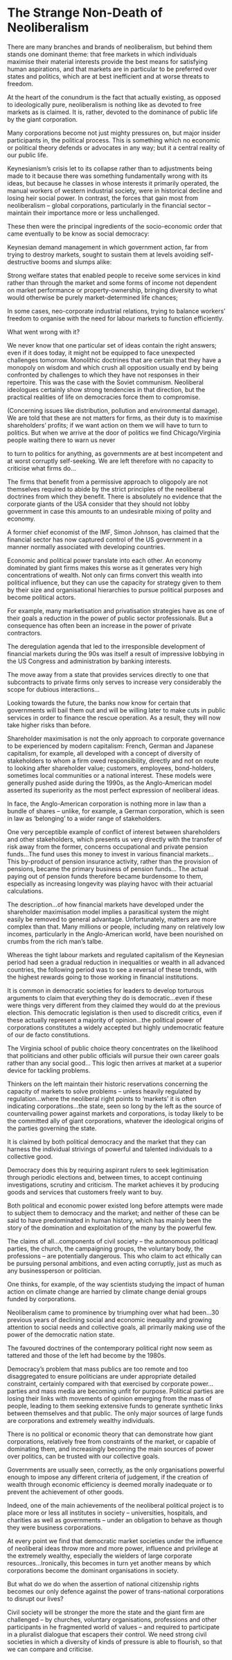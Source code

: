 The Strange Non-Death of Neoliberalism
======================================
There are many branches and brands of neoliberalism, but behind them stands one
dominant theme: that free markets  in which individuals maximise their material
interests provide the best means for satisfying human aspirations,  and that
markets are in particular to be preferred over states and politics, which are at
best inefficient and  at worse threats to freedom.


At the heart of the conundrum is the fact that actually existing, as opposed to
ideologically pure, neoliberalism  is nothing like as devoted to free markets as
is claimed. It is, rather, devoted to the dominance of public life  by the giant
corporation.


Many corporations become not just mighty pressures on, but major insider
participants in, the political process.  This is something which no economic or
political theory defends or advocates in any way; but it a central  reality of
our public life.


Keynesianism’s crisis let to its collapse rather than to adjustments being made
to it because there was something  fundamentally wrong with its ideas, but
because he classes in whose interests it primarily operated, the manual  workers
of western industrial society, were in historical decline and losing heir social
power. In contrast, the  forces that gain most from neoliberalism – global
corporations, particularly in the financial sector – maintain  their importance
more or less unchallenged.


These then were the principal ingredients of the socio-economic order that came
eventually to be know as social  democracy:


Keynesian demand management in which government action, far from trying to
destroy markets, sought to sustain  them at levels avoiding self-destructive
booms and slumps alike:


Strong welfare states that enabled people to receive some services in kind
rather than through the market and  some forms of income not dependent on market
performance or property-ownership, bringing diversity to what would  otherwise
be purely market-determined life chances;


In some cases, neo-corporate industrial relations, trying to balance workers’
freedom to organise with the need  for labour markets to function efficiently.


What went wrong with it?


We never know that one particular set of ideas contain the right answers; even
if it does today, it might not be  equipped to face unexpected challenges
tomorrow. Monolithic doctrines that are certain that they have a monopoly  on
wisdom and which crush all opposition usually end by being confronted by
challenges to which they have not  responses in their repertoire. This was the
case with the Soviet communism. Neoliberal ideologues certainly show  strong
tendencies in that direction, but the practical realities of life on democracies
force them to  compromise.


(Concerning issues like distribution, pollution and environmental damage). We
are told that these are not matters  for firms, as their duty is to maximise
shareholders’ profits; if we want action on them we will have to turn to
politics. But when we arrive at the door of politics we find Chicago/Virginia
people waiting there to warn us  never


to turn to politics for anything, as governments are at best incompetent and at
worst corruptly self-seeking. We  are left therefore with no capacity to
criticise what firms do…


The firms that benefit from a permissive approach to oligopoly are not
themselves required to abide by the strict  principles of the neoliberal
doctrines from which they benefit. There is absolutely no evidence that the
corporate giants of the USA consider that they should not lobby government in
case this amounts to an  undesirable mixing of polity and economy.


A former chief economist of the IMF, Simon Johnson, has claimed that the
financial sector has now captured  control of the US government in a manner
normally associated with developing countries.


Economic and political power translate into each other. An economy dominated by
giant firms makes this worse as  it generates very high concentrations of
wealth. Not only can firms convert this wealth into political  influence, but
they can use the capacity for strategy given to them by their size and
organisational hierarchies  to pursue political purposes and become political
actors.


For example, many marketisation and privatisation strategies have as one of
their goals a reduction in the power  of public sector professionals. But a
consequence has often been an increase in the power of private  contractors.


The deregulation agenda that led to the irresponsible development of financial
markets during the 90s was itself  a result of impressive lobbying in the US
Congress and administration by banking interests.


The move away from a state that provides services directly to one that
subcontracts to private firms only serves  to increase very considerably the
scope for dubious interactions…


Looking towards the future, the banks now know for certain that governments will
bail them out and will be  willing later to make cuts in public services in
order to finance the rescue operation. As a result, they will  now take higher
risks than before.


Shareholder maximisation is not the only approach to corporate governance to be
experienced by modern capitalism:  French, German and Japanese capitalism, for
example, all developed with a concept of diversity of stakeholders  to whom a
firm owed responsibility, directly and not on route to looking after shareholder
value; customers,  employees, bond-holders, sometimes local communities or a
national interest. These models were generally pushed  aside during the 1990s,
as the Anglo-American model asserted its superiority as the most perfect
expression of  neoliberal ideas.


In face, the Anglo-American corporation is nothing more in law than a bundle of
shares – unlike, for example, a  German corporation, which is seen in law as
‘belonging’ to a wider range of stakeholders.


One very perceptible example of conflict of interest between shareholders and
other stakeholders, which presents  us very directly with the transfer of risk
away from the former, concerns occupational and private pension  funds…The fund
uses this money to invest in various financial markets…This by-product of
pension insurance  activity, rather than the provision of pensions, became the
primary business of pension funds… The actual paying  out of pension funds
therefore became burdensome to them, especially as increasing longevity was
playing havoc  with their actuarial calculations.


The description…of how financial markets have developed under the shareholder
maximisation model implies a  parasitical system the might easily be removed to
general advantage. Unfortunately, matters are more complex  than that. Many
millions or people, including many on relatively low incomes, particularly in
the Anglo-American  world, have been nourished on crumbs from the rich man’s
talbe.


Whereas the tight labour markets and regulated capitalism of the Keynesian
period had seen a gradual reduction in  inequalities or wealth in all advanced
countries, the following period was to see a reversal of these trends,  with the
highest rewards going to those working in financial institutions.


It is common in democratic societies for leaders to develop torturous arguments
to claim that everything they do  is democratic…even if these were things very
different from they claimed they would do at the previous election.  This
democratic legislation is then used to discredit critics, even if these actually
represent a majority of  opinion…the political power of corporations constitutes
a widely accepted but highly undemocratic feature of our  de facto
constitutions.


The Virginia school of public choice theory concentrates on the likelihood that
politicians and other public  officials will pursue their own career goals
rather than any social good… This logic then arrives at market at a  superior
device for tackling problems.


Thinkers on the left maintain their historic reservations concerning the
capacity of markets to solve problems –  unless heavily regulated by
regulation…where the neoliberal right points to ‘markets’ it is often indicating
corporations…the state, seen so long by the left as the source of countervailing
power against markets and  corporations, is today likely to be the committed
ally of giant corporations, whatever the ideological origins  of the parties
governing the state.


It is claimed by both political democracy and the market that they can harness
the individual strivings of  powerful and talented individuals to a collective
good.


Democracy does this by requiring aspirant rulers to seek legitimisation through
periodic elections and, between  times, to accept continuing investigations,
scrutiny and criticism. The market achieves it by producing goods  and services
that customers freely want to buy.


Both political and economic power existed long before attempts were made to
subject them to democracy and the  market; and neither of these can be said to
have predominated in human history, which has mainly been the story  of the
domination and exploitation of the many by the powerful few.


The claims of all...components of civil society – the autonomous politicaql
parties, the church, the campaigning  groups, the voluntary body, the
professions – are potentially dangerous. This who claim to act ethically can be
pursuing personal ambitions, and even acting corruptly, just as much as any
businessperson or politician.


One thinks, for example, of the way scientists studying the impact of human
action on climate change are harried  by climate change denial groups funded by
corporations.


Neoliberalism came to prominence by triumphing over what had been…30 previous
years of declining social and  economic inequality and growing attention to
social needs and collective goals, all primarily making use of the  power of the
democratic nation state.


The favoured doctrines of the contemporary political right now seem as tattered
and those of the left had become  by the 1980s.


Democracy’s problem that mass publics are too remote and too disaggregated to
ensure politicians are under  appropriate detailed constraint, certainly
compared with that exercised by corporate power… parties and mass  media are
becoming unfit for purpose. Political parties are losing their links with
movements of opinion  emerging from the mass of people, leading to them seeking
extensive funds to generate synthetic links between  themselves and that public.
The only major sources of large funds are corporations and extremely wealthy
individuals.


There is no political or economic theory that can demonstrate how giant
corporations, relatively free from  constraints of the market, or capable of
dominating them, and increasingly becoming the main sources of power  over
politics, can be trusted with our collective goals.


Governments are usually seen, correctly, as the only organisations powerful
enough to impose any different  criteria of judgement, if the creation of wealth
through economic efficiency is deemed morally inadequate or to  prevent the
achievement of other goods.


Indeed, one of the main achievements of the neoliberal political project is to
place more or less all institutes  in society – universities, hospitals, and
charities as well as governments – under an obligation to behave as  though they
were business corporations.


At every point we find that democratic market societies under the influence of
neoliberal ideas throw more and  more power, influence and privilege at the
extremely wealthy, especially the wielders of large corporate
resources…Ironically, this becomes in turn yet another means by which
corporations become the dominant  organisations in society.


But what do we do when the assertion of national citizenship rights becomes our
only defence against the power of  trans-national corporations to disrupt our
lives?


Civil society will be stronger the more the state and the giant firm are
challenged – by churches, voluntary  organisations, professions and other
participants in he fragmented world of values – and required to participate  in
a pluralist dialogue that escapers their control. We need strong civil societies
in which a diversity of  kinds of pressure is able to flourish, so that we can
compare and criticise.

